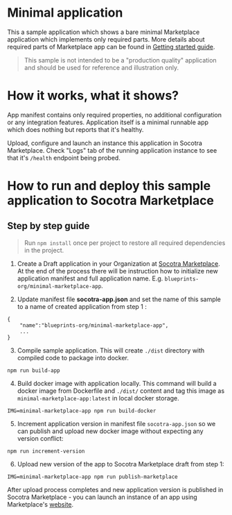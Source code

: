 
# Minimal application

This a sample application which shows a bare minimal Marketplace application which implements only required parts.
More details about required parts of Marketplace app can be found in [Getting started guide](https://socotra.atlassian.net/wiki/spaces/MD/pages/2634252357/Getting+started+with+an+app).

> This sample is not intended to be a "production quality" application and should be used for reference and illustration only.


# How it works, what it shows?

App manifest contains only required properties, no additional configuration or any integration features. Application itself is a minimal runnable app which does nothing but reports that it's healthy.

Upload, configure and launch an instance this application in Socotra Marketplace. Check "Logs" tab of the running application instance to see that it's `/health` endpoint being probed.


# How to run and deploy this sample application to Socotra Marketplace


## Step by step guide

> Run `npm install` once per project to restore all required dependencies in the project.

1. Create a Draft application in your Organization at [Socotra Marketplace](https://marketplace.socotra.com/publish). At the end of the process there will be instruction how to initialize new application manifest and full application name. E.g. `blueprints-org/minimal-marketplace-app`.

2. Update manifest file **socotra-app.json** and set the name of this sample to a name of created application from step 1 :
```
{
    "name":"blueprints-org/minimal-marketplace-app",
    ...
}
```

3. Compile sample application. This will create `./dist` directory with compiled code to package into docker.
```
npm run build-app
```


4. Build docker image with application locally. This command will build a docker image from Dockerfile and `./dist/` content and tag this image as `minimal-marketplace-app:latest` in local docker storage.

```
IMG=minimal-marketplace-app npm run build-docker
```

5. Increment application version in manifest file `socotra-app.json` so we can publish and upload new docker image without expecting any version conflict:
```
npm run increment-version
```

6. Upload new version of the app to Socotra Marketplace draft from step 1:

```
IMG=minimal-marketplace-app npm run publish-marketplace
```

After upload process completes and new application version is published in Socotra Marketplace - you can launch an instance of an app using Marketplace's [website](https://marketplace.socotra.com/).

